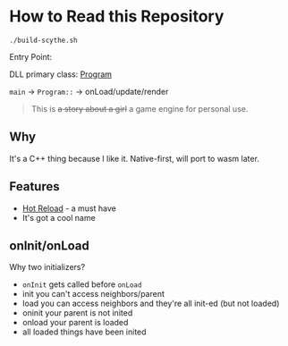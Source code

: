 # How to Read this Repository

`./build-scythe.sh`

Entry Point: [](src/scythe.cpp)

DLL primary class: [Program](src/program.cpp)

`main` -> `Program::` -> onLoad/update/render

> This is ~~a story about a girl~~ a game engine for personal use.

## Why

It's a C++ thing because I like it. Native-first, will port to wasm later.

## Features

* [Hot Reload](doc/hot-reload.md) - a must have
* It's got a cool name

## onInit/onLoad

Why two initializers?

- `onInit` gets called before `onLoad`
- init you can't access neighbors/parent
- load you can access neighbors and they're all init-ed (but not loaded)
- oninit your parent is not inited
- onload your parent is loaded
- all loaded things have been inited
